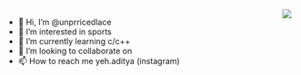 <img align='right' src="https://visitor-badge.laobi.icu/badge?page_id=salesp07.salesp07"/>


- 👋 Hi, I’m @unprricedlace
- 👀 I’m interested in sports
- 🌱 I’m currently learning c/c++
- 💞️ I’m looking to collaborate on
- 📫 How to reach me yeh.aditya (instagram)

<!---
unprricedlace/unprricedlace is a ✨ special ✨ repository because its `README.md` (this file) appears on your GitHub profile.
You can click the Preview link to take a look at your changes.
--->
